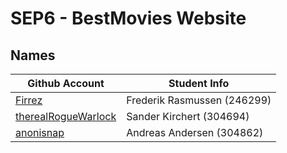 # SEP6 - BestMovies Website


## Names

| Github Account                                                | Student Info                |
| ------------------------------------------------------------- | --------------------------- |
| [Firrez](https://github.com/Firrez)                           | Frederik Rasmussen (246299) |
| [therealRogueWarlock](https://github.com/therealRogueWarlock) | Sander Kirchert (304694)    |
| [anonisnap](https://github.com/anonisnap)                     | Andreas Andersen (304862)   |
